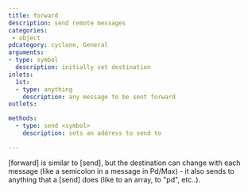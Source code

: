 ```yaml
---
title: forward
description: send remote messages
categories:
 - object
pdcategory: cyclone, General
arguments:
- type: symbol
  description: initially set destination
inlets:
  1st:
  - type: anything
    description: any message to be sent forward
outlets:

methods:
  - type: send <symbol>
    description: sets an address to send to

---
```


[forward] is similar to [send], but the destination can change with each message (like a semicolon in a message in Pd/Max) - it also sends to anything that a [send] does (like to an array, to "pd", etc..).

